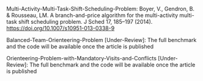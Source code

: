 Multi-Activity-Multi-Task-Shift-Scheduling-Problem: 
  Boyer, V., Gendron, B. & Rousseau, LM. A branch-and-price algorithm for the multi-activity multi-task shift scheduling problem. J Sched 17, 185–197 (2014). https://doi.org/10.1007/s10951-013-0338-9


Balanced-Team-Orienteering-Problem [Under-Review]:
  The full benchmark and the code will be available once the article is published

Orienteering-Problem-with-Mandatory-Visits-and-Conflicts [Under-Review]:
  The full benchmark and the code will be available once the article is published
